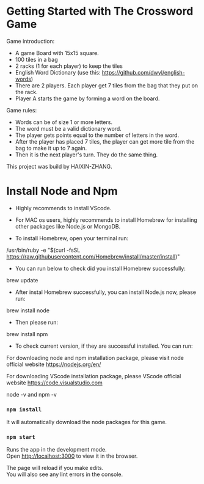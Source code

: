 # Getting Started with The Crossword Game

Game introduction:

* A game Board with 15x15 square.
* 100 tiles in a bag
* 2 racks (1 for each player) to keep the tiles
* English Word Dictionary (use this: https://github.com/dwyl/english-words)
* There are 2 players. Each player get 7 tiles from the bag that they put on the rack.
* Player A starts the game by forming a word on the board.

Game rules:

* Words can be of size 1 or more letters.
* The word must be a valid dictionary word.
* The player gets points equal to the number of letters in the word.
* After the player has placed 7 tiles, the player can get more tile from the bag to make it up to 7 again.
* Then it is the next player's turn. They do the same thing.

This project was build by HAIXIN-ZHANG.
# Install Node and Npm
* Highly recommends to install VScode.

* For MAC os users, highly recommends to install Homebrew for installing other packages like Node.js or MongoDB.

* To install Homebrew, open your terminal run:

/usr/bin/ruby -e "$(curl -fsSL https://raw.githubusercontent.com/Homebrew/install/master/install)"

* You can run below to check did you install Homebrew successfully:

brew update

* After instal Homebrew successfully, you can install Node.js now, please run:

brew install node

* Then please run:

brew install npm

* To check current version, if they are successful installed. You can run:

For downloading node and npm installation package, please visit node official website https://nodejs.org/en/

For downloading VScode installation package, please VScode official website https://code.visualstudio.com

node -v and npm -v
### `npm install`

It will automatically download the node packages for this game.

### `npm start`

Runs the app in the development mode.\
Open [http://localhost:3000](http://localhost:3000) to view it in the browser.

The page will reload if you make edits.\
You will also see any lint errors in the console.

